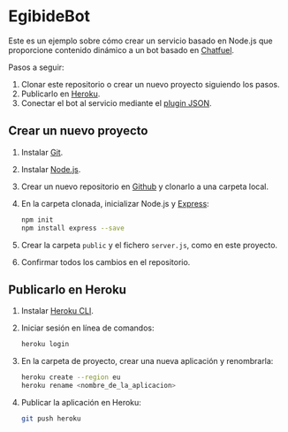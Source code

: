 # EgibideBot

Este es un ejemplo sobre cómo crear un servicio basado en Node.js que proporcione contenido dinámico a un bot basado en [Chatfuel](https://chatfuel.com/).

Pasos a seguir:

1. Clonar este repositorio o crear un nuevo proyecto siguiendo los pasos.
2. Publicarlo en [Heroku](https://www.heroku.com/).
3. Conectar el bot al servicio mediante el [plugin JSON](https://help.chatfuel.com/facebook-messenger/plugins/json-plugin/).

## Crear un nuevo proyecto

1. Instalar [Git](https://git-scm.com/).
2. Instalar [Node.js](https://nodejs.org/en/).
3. Crear un nuevo repositorio en [Github](https://github.com/) y clonarlo a una carpeta local.
4. En la carpeta clonada, inicializar Node.js y [Express](http://expressjs.com/es/):
	
	```bash
	npm init
	npm install express --save
	```

5. Crear la carpeta `public` y el fichero `server.js`, como en este proyecto.
6. Confirmar todos los cambios en el repositorio.

## Publicarlo en Heroku

1. Instalar [Heroku CLI](https://devcenter.heroku.com/articles/heroku-cli).
2. Iniciar sesión en línea de comandos: 

	```bash
	heroku login
	```
	
3. En la carpeta de proyecto, crear una nueva aplicación y renombrarla:	

	```bash
	heroku create --region eu
	heroku rename <nombre_de_la_aplicacion>
	```
	
4. Publicar la aplicación en Heroku:	

	```bash
	git push heroku
	```		
